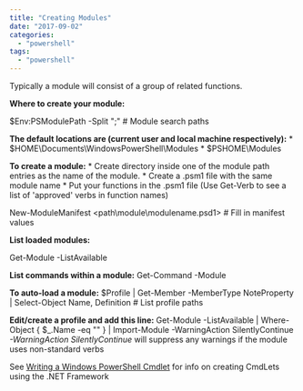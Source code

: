 ```yaml
---
title: "Creating Modules"
date: "2017-09-02"
categories: 
  - "powershell"
tags: 
  - "powershell"
---
```


Typically a module will consist of a group of related functions.

**Where to create your module:**

$Env:PSModulePath -Split ";" # Module search paths

**The default locations are (current user and local machine respectively):** \* $HOME\\Documents\\WindowsPowerShell\\Modules \* $PSHOME\\Modules

**To create a module:** \* Create directory inside one of the module path entries as the name of the module. \* Create a .psm1 file with the same module name \* Put your functions in the .psm1 file (Use Get-Verb to see a list of 'approved' verbs in function names)

New-ModuleManifest <path\\module\\modulename.psd1> # Fill in manifest values

**List loaded modules:**

Get-Module -ListAvailable

**List commands within a module:** Get-Command -Module <modulename>

**To auto-load a module:** $Profile | Get-Member -MemberType NoteProperty | Select-Object Name, Definition # List profile paths

**Edit/create a profile and add this line:** Get-Module -ListAvailable | Where-Object { $\_.Name -eq "<modulename>" } | Import-Module -WarningAction SilentlyContinue _\-WarningAction SilentlyContinue_ will suppress any warnings if the module uses non-standard verbs

See [Writing a Windows PowerShell Cmdlet](https://msdn.microsoft.com/en-us/library/dd878294(v=vs.85).aspx) for info on creating CmdLets using the .NET Framework
